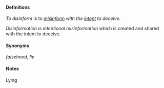 #### Definitions
*To disinform* is to *[misinform](https://github.com/gcassel/Modular-Organization-Terminology/blob/master/terms/misinform.md) with the [intent](https://github.com/gcassel/Modular-Organization-Terminology/blob/master/terms/intend.md) to deceive*.

*Disinformation* is *intentional misinformation* which is created and shared with the intent to deceive.

#### Synonyms

*falsehood*, *lie*

#### Notes

Lying 

